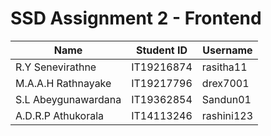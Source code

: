# SSD Assignment 2 - Frontend


| Name  | Student ID | Username|
| ------------- | ------------- | -------------|
| R.Y Senevirathne  | IT19216874 | rasitha11 |
| M.A.A.H Rathnayake | IT19217796   | drex7001 |
| S.L Abeygunawardana | IT19362854   | Sandun01 |
| A.D.R.P Athukorala  | IT14113246 | rashini123 |